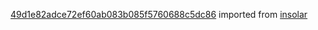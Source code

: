 [49d1e82adce72ef60ab083b085f5760688c5dc86](https://github.com/insolar/insolar/commit/49d1e82adce72ef60ab083b085f5760688c5dc86) imported from [insolar](https://github.com/insolar/insolar)
